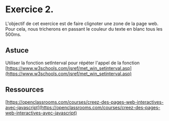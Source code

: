 # Exercice 2.

L'objectif de cet exercice est de faire clignoter une zone de la page web. Pour cela, nous tricherons en passant le couleur du texte en blanc tous les 500ms.
 
## Astuce
Utiliser la fonction setInterval pour répéter l'appel de la fonction 
[https://www.w3schools.com/jsref/met_win_setinterval.asp](https://www.w3schools.com/jsref/met_win_setinterval.asp)

## Ressources

[https://openclassrooms.com/courses/creez-des-pages-web-interactives-avec-javascript](https://openclassrooms.com/courses/creez-des-pages-web-interactives-avec-javascript)






